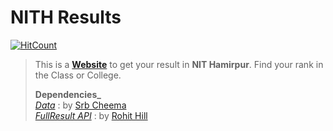 # NITH Results

[![HitCount](http://hits.dwyl.io/RohitKaushal7/nith-results.svg)](http://hits.dwyl.io/RohitKaushal7/nith-results)

> This is a [**Website**](https://rohitkaushal7.github.io/nith-results) to get your result in **NIT Hamirpur**.
> Find your rank in the Class or College.
>
> **Dependencies_** <br>
> _[Data](https://github.com/srbcheema1/Nith_results)_ : by [Srb Cheema](https://github.com/srbcheema1) <br>
> _[FullResult API](https://github.com/rohithill/nithp)_ : by [Rohit Hill](https://github.com/rohithill)<br>
